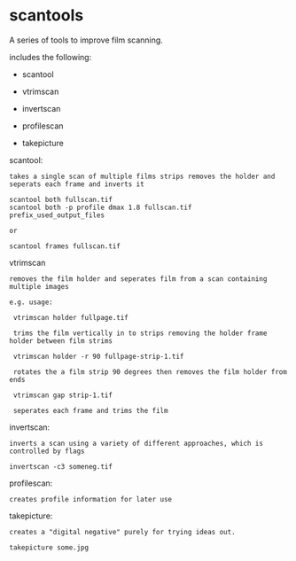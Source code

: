 # scantools

A series of tools to improve film scanning.

includes the following:

- scantool
- vtrimscan
- invertscan

- profilescan
- takepicture

scantool:

    takes a single scan of multiple films strips removes the holder and seperats each frame and inverts it

    scantool both fullscan.tif
    scantool both -p profile dmax 1.8 fullscan.tif prefix_used_output_files

    or

    scantool frames fullscan.tif

vtrimscan

    removes the film holder and seperates film from a scan containing multiple images

    e.g. usage:

     vtrimscan holder fullpage.tif

     trims the film vertically in to strips removing the holder frame holder between film strims

     vtrimscan holder -r 90 fullpage-strip-1.tif

     rotates the a film strip 90 degrees then removes the film holder from ends

     vtrimscan gap strip-1.tif

     seperates each frame and trims the film

invertscan:

    inverts a scan using a variety of different approaches, which is controlled by flags

    invertscan -c3 someneg.tif

profilescan:

    creates profile information for later use

takepicture:

    creates a "digital negative" purely for trying ideas out.

    takepicture some.jpg

